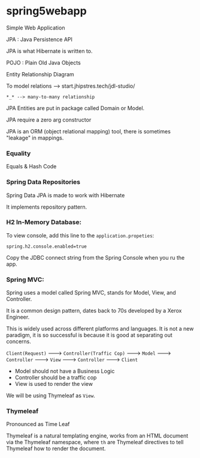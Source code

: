 # spring5webapp
Simple Web Application

JPA : Java Persistence API

JPA is what Hibernate is written to. 

POJO : Plain Old Java Objects

Entity Relationship Diagram


To model relations --> start.jhipstres.tech/jdl-studio/

```
*_* --> many-to-many relationship
```

JPA Entities are put in package called Domain or Model.

JPA require a zero arg constructor


JPA is an ORM (object relational mapping) tool, there is sometimes "leakage" in mappings.

### Equality

Equals & Hash Code


### Spring Data Repositories

Spring Data JPA is made to work with Hibernate

It implements repository pattern.

### H2 In-Memory Database:

To view console, add this line to the `application.propeties`:
```
spring.h2.console.enabled=true
```

Copy the JDBC connect string from the Spring Console when you ru the app.

### Spring MVC:

Spring uses a model called Spring MVC, stands for Model, View, and Controller.

It is a common design pattern, dates back to 70s developed by a Xerox Engineer.

This is widely used across different platforms and languages. It is not a new paradigm, it is so successful is because it is good at separating out concerns.

`Client(Request)` ---> `Controller(Traffic Cop)` ---> `Model`  ---> `Controller` ---> `View`  ---> `Controller`  ---> `Client`


* Model should not have a Business Logic
* Controller should be a traffic cop
* View is used to render the view

We will be using Thymeleaf as `View`.

### Thymeleaf

Pronounced as Time Leaf

Thymeleaf is a natural templating engine, works from an HTML document via the Thymeleaf namespace, where `th` are Thymeleaf directives to tell Thymeleaf how to render the document.






